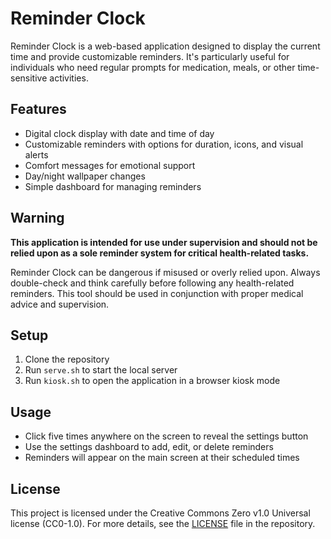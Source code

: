 # Reminder Clock

Reminder Clock is a web-based application designed to display the current time and provide customizable reminders. It's particularly useful for individuals who need regular prompts for medication, meals, or other time-sensitive activities.

## Features

- Digital clock display with date and time of day
- Customizable reminders with options for duration, icons, and visual alerts
- Comfort messages for emotional support
- Day/night wallpaper changes
- Simple dashboard for managing reminders

## Warning

**This application is intended for use under supervision and should not be relied upon as a sole reminder system for critical health-related tasks.**

Reminder Clock can be dangerous if misused or overly relied upon. Always double-check and think carefully before following any health-related reminders. This tool should be used in conjunction with proper medical advice and supervision.

## Setup

1. Clone the repository
2. Run `serve.sh` to start the local server
3. Run `kiosk.sh` to open the application in a browser kiosk mode

## Usage

- Click five times anywhere on the screen to reveal the settings button
- Use the settings dashboard to add, edit, or delete reminders
- Reminders will appear on the main screen at their scheduled times

## License

This project is licensed under the Creative Commons Zero v1.0 Universal license (CC0-1.0). For more details, see the [LICENSE](LICENSE) file in the repository.
